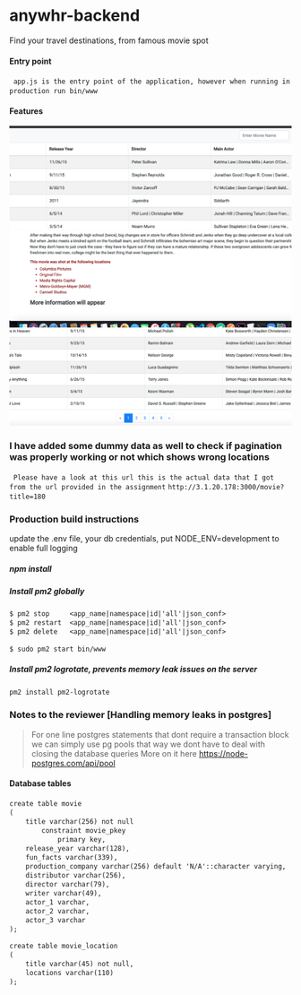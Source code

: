 
# anywhr-backend
Find your travel destinations, from famous movie spot

#### Entry point
` app.js is the entry point of the application, however when running in production run bin/www`

#### Features
![Alt text](./git_images/Screenshot&#32;2019-12-29&#32;at&#32;2.37.47&#32;AM.png?raw=true "Title")
![Alt text](./git_images/Screenshot&#32;2019-12-29&#32;at&#32;2.38.18&#32;AM.png "Title")
![Alt text](./git_images/Screenshot&#32;2019-12-29&#32;at&#32;2.38.31&#32;AM.png?raw=true "Title")


### I have added some dummy data as well to check if pagination was properly working or not which shows wrong locations

` Please have a look at this url this is the actual data that I got from the url provided in the assignment`
` http://3.1.20.178:3000/movie?title=180 `
### Production build instructions
update the .env file, your db credentials, put NODE_ENV=development to enable full logging

##### npm install

##### Install pm2 globally
```
$ pm2 stop     <app_name|namespace|id|'all'|json_conf>
$ pm2 restart  <app_name|namespace|id|'all'|json_conf>
$ pm2 delete   <app_name|namespace|id|'all'|json_conf>
```
`$ sudo pm2 start bin/www`

##### Install pm2 logrotate, prevents memory leak issues on the server
`pm2 install pm2-logrotate`


### Notes to the reviewer [Handling memory leaks in postgres]
> For one line postgres statements that dont require a transaction block we can simply use pg pools 
> that way we dont have to deal with closing the database queries
> More on it here
> https://node-postgres.com/api/pool



#### Database tables
```
create table movie
(
	title varchar(256) not null
		constraint movie_pkey
			primary key,
	release_year varchar(128),
	fun_facts varchar(339),
	production_company varchar(256) default 'N/A'::character varying,
	distributor varchar(256),
	director varchar(79),
	writer varchar(49),
	actor_1 varchar,
	actor_2 varchar,
	actor_3 varchar
);
```


```
create table movie_location
(
	title varchar(45) not null,
	locations varchar(110)
);

```


